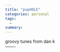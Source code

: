 ```yaml
---
title: "popHOLE"
categories: personal
tags:
  -
summary: 
---
```

<p>groovy tunes from dan k<br />
&#8212;&#8212;-</p>

